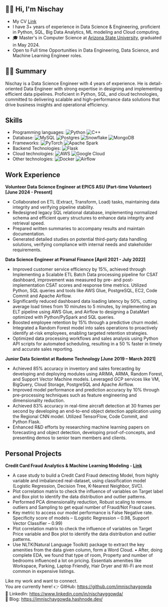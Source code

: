 
## 👋🏻  Hi, I'm Nischay
- My CV [Link](https://drive.google.com/file/d/1jtkWEVa9RTYMEuOaYutEv--yc2U6eieg/view?usp=sharing)
- I have 3+ years of experience in Data Science & Engineering, proficient in Python, SQL, Big Data Analytics, ML modeling and Cloud computing. 
- 🎓 Master's in Computer Science at [Arizona State University](https://asu.edu), graduated in May 2024.
- Open to Full time Opportunities in Data Engineering, Data Science, and Machine Learning Engineer roles.

## 👨‍💻 Summary
Nischay is a Data Science Engineer with 4 years of experience. He is detail-oriented Data Engineer with strong expertise in designing and implementing efficient data pipelines. Proficient in Python, SQL, and cloud technologies, committed to delivering scalable and high-performance data solutions that drive business insights and operational efficiency.


## Skills

* Programming languages: ![Python](https://img.shields.io/badge/python-3670A0?style=for-the-badge&logo=python&logoColor=ffdd54) ![C++](https://img.shields.io/badge/c++-%2300599C.svg?style=for-the-badge&logo=c%2B%2B&logoColor=white) 
* Database: ![MySQL](https://img.shields.io/badge/mysql-%2300f.svg?style=for-the-badge&logo=mysql&logoColor=white) ![Postgres](https://img.shields.io/badge/postgres-%23316192.svg?style=for-the-badge&logo=postgresql&logoColor=white) ![Snowflake](https://img.shields.io/badge/Snowflake-29B5E8.svg?style=for-the-badge&logo=Snowflake&logoColor=white) ![MongoDB](https://img.shields.io/badge/MongoDB-47A248.svg?style=for-the-badge&logo=MongoDB&logoColor=white)
* Frameworks: ![PyTorch](https://img.shields.io/badge/PyTorch-%23EE4C2C.svg?style=for-the-badge&logo=PyTorch&logoColor=white) ![Apache Spark](https://img.shields.io/badge/Apache%20Spark-E25A1C.svg?style=for-the-badge&logo=Apache-Spark&logoColor=white)
* Backend Technologies: ![Flask](https://img.shields.io/badge/flask-%23000.svg?style=for-the-badge&logo=flask&logoColor=white)
* Cloud technologies: ![AWS](https://img.shields.io/badge/AWS-%23FF9900.svg?style=for-the-badge&logo=amazon-aws&logoColor=white) ![Google Cloud](https://img.shields.io/badge/Google%20Cloud-4285F4.svg?style=for-the-badge&logo=Google-Cloud&logoColor=white)
* Other technologies: ![Docker](https://img.shields.io/badge/docker-%230db7ed.svg?style=for-the-badge&logo=docker&logoColor=white) ![Airflow](https://img.shields.io/badge/Apache%20Airflow-017CEE.svg?style=for-the-badge&logo=Apache-Airflow&logoColor=white)

## Work Experience
**Volunteer Data Science Engineer at EPICS ASU (Part-time Volunteer) [June 2024 - Present]**
* Collaborated on ETL (Extract, Transform, Load) tasks, maintaining data integrity and verifying pipeline stability.
* Redesigned legacy SQL relational database, implementing normalized schema and efficient query structures to enhance data integrity and retrieval speed.
* Prepared written summaries to accompany results and maintain documentation.
* Generated detailed studies on potential third-party data handling solutions, verifying compliance with internal needs and stakeholder requirements.
  
**Data Science Engineer at Piramal Finance [April 2021 - July 2022]** 
* Improved customer service efficiency by 15%, achieved through Implementing a Scalable ETL Batch Data processing pipeline for CSAT dashboard, improvement was measured by pre- and post-implementation CSAT scores and response time metrics. Utilized Python, SQL queries and tools like AWS Glue, PostgreSQL, EC2, Code Commit and Apache Airflow.
* Significantly reduced dashboard data loading latency by 50%, cutting average load times from 10 minutes to 5 minutes, by implementing an ELT pipeline using AWS Glue, and Airflow to designing a DataMart optimized with Python/PySpark and SQL queries.
* Boosted employee retention by 15% through a predictive churn model. Integrated a Random Forest model into sales operations to proactively identify at-risk employees, enabling targeted retention strategies.
* Optimized data processing workflows and sales analysis using Python API scripts for automated scheduling, resulting in a 50 % faster in timely and accurate sales reporting.

**Junior Data Scientist at Radome Technology [June 2019 – March 2021]**
* Achieved 85% accuracy in inventory and sales forecasting by developing and deploying modules using ARIMA, ARMA, Random Forest, and Support Vector Machine models. Leveraged GCP services like VM, BigQuery, Cloud Storage, PostgreSQL and Apache Airflow.
* Improved model performance and prediction accuracy by 10% through pre-processing techniques such as feature engineering and dimensionality reduction.
* Achieved 83% accuracy in real-time aircraft detection at 30 frames per second by developing an end-to-end object detection application using the Regional CNN model. Utilized TensorFlow, Code Commit, and Python Flask.
* Enhanced R&D efforts by researching machine learning papers on forecasting and object detection, developing proof-of-concepts, and presenting demos to senior team members and clients.

## Personal Projects

**Credit Card Fraud Analytics & Machine Learning Modeling - [Link](https://github.com/imnischaygowda/Credit-Card-Fraud)**
* A case study to build a Credit Card Fraud detecting Model, from highly variable and imbalanced real-dataset, using classification model (Logistic Regression, Decision Tree, K-Nearest Neighbor, SVC).
* Plot correlation matrix to check the influence of variables on Target label and Box plot to identify the data distribution and outlier patterns.
* Performed PCA dimensionality reduction, Robust scaling to remove outliers and Sampling to get equal number of Fraud/Not Fraud cases.
* Key metric to access our model performance is False Negative rate. Specificity score of models – (Logistic Regression – 0.98, Support Vector Classifier – 0.99)
* Plot correlation matrix to check the influence of variables on Target Price variable and Box plot to identify the data distribution and outlier patterns.
* Use NLTK(Natural Language Toolkit) package to extract the key amenities from the data given column, form a Word Cloud. • After, doing complete EDA, we found that type of room, Property and number of bedrooms influenced a lot on pricing. Essentials amenities like Workspace, Parking, Laptop Friendly, Hair Dryer and Wi-Fi are most common in expensive listings.

Like my work and want to connect. <br/> 
You are currently here! 👉 GitHub: https://github.com/imnischaygowda  <br/>
👔 LinkedIn: https://www.linkedin.com/in/nischayggowda/  <br/>
📖 Blog: https://imnischaygowda.hashnode.dev/ <br/>
